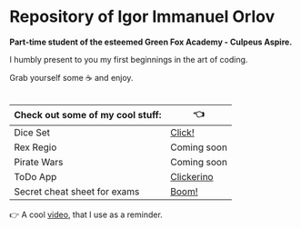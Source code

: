 # Repository of Igor Immanuel Orlov
<strong>Part-time student of the esteemed Green Fox Academy - Culpeus Aspire.</strong>

I humbly present to you my first beginnings in the art of coding.

Grab yourself some :coffee: and enjoy.
<br/><br/>

| Check out some of my cool stuff:  | :point_left: |
|------------|----|
| Dice Set  | [Click!](https://github.com/green-fox-academy/Leviathan-X/tree/master/Cool%20Stuff/DiceSet)  |
| Rex Regio | Coming soon |
| Pirate Wars | Coming soon |
| ToDo App | [Clickerino](https://github.com/Leviathan-X/todo-app)|
| Secret cheat sheet for exams |  [Boom!](https://youtu.be/dQw4w9WgXcQ) |

:point_right: A cool [video](https://youtu.be/hZ4KyLCf4H0), that I use as a reminder.
